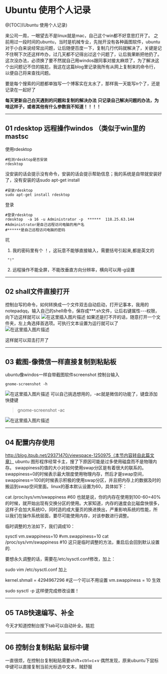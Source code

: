 # Ubuntu 使用个人记录

@[TOC](Ubuntu 使用个人记录)

来公司一周，一眼望去不是linux就是mac，自己这个win都不好意思打开了。
之前用过一段时间的ubuntu，当时是机械专业，先抛开没有各种画图软件，ubuntu对于小白来说经常出问题，让后随便百度一下，复制几行代码就解决了，关键是记不住啊下次还这样咋办，过几天都不记得出过这个问题了，让后我果断把他扔了。
这次没办法，必须换了要不然就自己用windos跟同事对接太麻烦了，为了解决这个出问题记不住的尴尬，我这在这篇blog里记录我所有从网上复制来的命令行，以便自己将来查找问题。

要是每个搜索的问题都单独写一个博客实在太水了，那样我一天能写n个了，还是记录在一起好了

**每天更新自己白天遇到的问题和复制的解决办法**
**只记录自己解决问题的办法，为啥这样子，或者其他有什么参数我不知道！！！！**

---

##  01      rdesktop   远程操作windos  （类似于win里的mastsc
使用rdesktop
```shell
#检测rdesktop是否安装
rdesktop
```
没安装的话会提示没有命令，安装的话会提示帮助信息；我的系统是自带就安装好了，没有安装的话sudo apt-get install 
```shell
#安装rdesktop
sudo apt-get install rdesktop
```
登录
```shell
#登录rdesktop
rdesktop  -a 16 -u Administrator -p  ******  118.25.63.144 
#Administrator是自己远程访问电脑的用户名
#******是自己远程访问电脑的密码
```
坑

 1. 我的密码里有个 ！，这玩意不能够直接输入，需要括号引起来,都是英文的
 ```shell
  "!"  
```

 2. 远程操作不能全屏，不能改垂直方向分辨率，横向可以用-g设置
---
## 02        shall文件直接打开
控制台写的命令，如何转换成一个文件双击自动启动，打开记事本，我用的notepadqq，输入自己的shell命令，保存成***.sh文件，让后右键属性---权限，向下边这样就可以
![在这里插入图片描述](https://img-blog.csdnimg.cn/20190817123015188.png?x-oss-process=image/watermark,type_ZmFuZ3poZW5naGVpdGk,shadow_10,text_aHR0cHM6Ly9ibG9nLmNzZG4ubmV0L2ExNTAwNTc4NDMyMA==,size_16,color_FFFFFF,t_70)
如果还是打不开的话，随意打开一个文件夹，左上角选择首选项。可执行文本设置为运行就可以了
![在这里插入图片描述](https://img-blog.csdnimg.cn/20190817123118332.png?x-oss-process=image/watermark,type_ZmFuZ3poZW5naGVpdGk,shadow_10,text_aHR0cHM6Ly9ibG9nLmNzZG4ubmV0L2ExNTAwNTc4NDMyMA==,size_16,color_FFFFFF,t_70)


这样就可以双击打开了

---
##  03     截图-像微信一样直接复制到粘贴板
ubuntu像windos一样自带截图软件screenshot
控制台输入
 ```shell
gnome-screenshot -h  
```
![在这里插入图片描述](https://img-blog.csdnimg.cn/20190817123536504.png?x-oss-process=image/watermark,type_ZmFuZ3poZW5naGVpdGk,shadow_10,text_aHR0cHM6Ly9ibG9nLmNzZG4ubmV0L2ExNTAwNTc4NDMyMA==,size_16,color_FFFFFF,t_70)
可以自己挑选想用的，-ac就是微信的功能了，键盘添加快捷键

> gnome-screenshot  -ac

![在这里插入图片描述](https://img-blog.csdnimg.cn/20190817123633175.png?x-oss-process=image/watermark,type_ZmFuZ3poZW5naGVpdGk,shadow_10,text_aHR0cHM6Ly9ibG9nLmNzZG4ubmV0L2ExNTAwNTc4NDMyMA==,size_16,color_FFFFFF,t_70)

---
##  04      配置内存使用
http://blog.itpub.net/29371470/viewspace-1250975（本节内容转自此篇文章）
ubuntu 图形程序经常卡主，搜了下原因可能是过多使用磁盘而不是物理内存。
swappiness的值的大小对如何使用swap分区是有着很大的联系的。swappiness=0的时候表示最大限度使用物理内存，然后才是swap空间，swappiness＝100的时候表示积极的使用swap分区，并且把内存上的数据及时的搬运到swap空间里面。linux的基本默认设置为60，具体如下：

cat /proc/sys/vm/swappiness
#60
也就是说，你的内存在使用到100-60=40%的时候，就开始出现有交换分区的使用。大家知道，内存的速度会比磁盘快很多，这样子会加大系统IO，同时造的成大量页的换进换出，严重影响系统的性能，所以我们在操作系统层面，要尽可能使用内存，对该参数进行调整。

临时调整的方法如下，我们调成10：

sysctl vm.swappiness=10
#vm.swappiness=10
cat /proc/sys/vm/swappiness
#10
这只是临时调整的方法，重启后会回到默认设置的.

要想永久调整的话，需要在/etc/sysctl.conf修改，加上：

sudo vim /etc/sysctl.conf
加上


kernel.shmall = 4294967296 #这一个可以不用设置
vm.swappiness = 10
 生效

sudo sysctl -p
这样便完成修改设置！



---
##  05     TAB快速编写、补全
今天才知道控制台按下tab可以自动补全。尴尬

---
##  06     控制台复制粘贴 鼠标中键
一直很烦，在控制台复制粘贴需要shift+ctrl+c+v
偶然发现，原来ubuntu下鼠标中键可以直接复制当前光标选中文本，贼舒服


